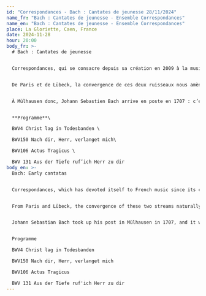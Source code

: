 ```yaml
---
id: "Correspondances - Bach : Cantates de jeunesse 28/11/2024"
name_fr: "Bach : Cantates de jeunesse - Ensemble Correspondances"
name_en: "Bach : Cantates de jeunesse - Ensemble Correspondances"
place: La Gloriette, Caen, France
date: 2024-11-28
hour: 20:00
body_fr: >-
  # Bach : Cantates de jeunesse


  Correspondances, qui se consacre depuis sa création en 2009 à la musique française, est entré en territoire allemand dix ans plus tard par les rives de la mer Baltique. L’ensemble a ainsi joué la musique de maîtres germaniques du Nord du XVIIe siècle, mais aussi de beaucoup de musiciens voyageurs qui naviguaient alors de cour en cour depuis la Hanse jusqu’au Danemark. Dietrich Buxtehude, organiste célèbre de Ste Marie de Lübeck, est le maître incontesté de ces terres en ce temps. 


  De Paris et de Lübeck, la convergence de ces deux ruisseaux nous amène naturellement à la musique du jeune Johann Sebastian Bach. Ce musicien, formé en grande partie par sa curiosité insatiable des créations musicales qui l’ont précédé ou de celles de son temps, avait connaissance dès ses plus jeunes années d’un répertoire considérable. Sa bibliothèque musicale en atteste : la musique française y est en bonne place avec les œuvres de François Couperin ou de Nicolas de Grigny. Il avait rencontré à Lunebourg nombre de musiciens français dont un élève de Lully. Bach aura tout au long de sa vie une affinité particulière avec la musique française. Avec Charpentier ou Rameau il possède d’ailleurs un goût particulier pour les lignes musicales entremêlées, un dosage délicat entre une sensibilité à fleur de peau, une intelligence absolue du texte et une science dépassant de loin ses contemporains. C’est d’ailleurs encore un point commun entre ces trois génies : de leur vivant et même plus tard, ils sont jugés trop savants ! 


  À Mülhausen donc, Johann Sebastien Bach arrive en poste en 1707 : c’est là qu’il compose ses toutes premières cantates (la toute première serait la BWV131). Ce genre marquera durablement sa carrière et son œuvre : il en constitue l’épine dorsale. Dans ces premières œuvres, son propre génie y côtoie avec bonheur l’inspiration de ses maîtres, en premier lieu celle de Buxtehude. Bach n’occupe son poste à Mülhausen que pour quelques mois avant de rejoindre une meilleure position à la cour de Weimar. C’est dans ce court séjour que naissent les quatre cantates splendides qui composent ce programme. 


  **Programme**\

  BWV4 Christ lag in Todesbanden \

  BWV150 Nach dir, Herr, verlanget mich\

  BWV106 Actus Tragicus \

  BWV 131 Aus der Tiefe ruf’ich Herr zu dir
body_en: >-
  Bach: Early cantatas


  Correspondances, which has devoted itself to French music since its creation in 2009, entered German territory ten years later via the shores of the Baltic Sea. The ensemble has performed the music of 17th-century North German masters, as well as that of many of the travelling musicians who sailed from court to court from the Hanseatic League to Denmark. Dietrich Buxtehude, the celebrated organist of St Mary's in Lübeck, was the undisputed master of these lands at the time. 


  From Paris and Lübeck, the convergence of these two streams naturally leads us to the music of the young Johann Sebastian Bach. This musician, shaped largely by his insatiable curiosity about the musical creations that preceded him and those of his time, was familiar with a considerable repertoire from his earliest years. His music library bears witness to this: French music features prominently, with works by François Couperin and Nicolas de Grigny. In Lüneburg, he met a number of French musicians, including a pupil of Lully. Throughout his life, Bach had a special affinity with French music. Along with Charpentier and Rameau, he had a particular taste for intertwined musical lines, a delicate blend of raw sensitivity, absolute understanding of the text and a science that far surpassed his contemporaries. In fact, this is another thing these three geniuses had in common: while they were still alive, they were all considered to be great composers.


  Johann Sebastian Bach took up his post in Mülhausen in 1707, and it was here that he composed his very first cantatas (the very first would be BWV131). This genre was to have a lasting influence on his career and his work, forming the backbone of the whole. In these early works, his own genius happily rubbed shoulders with the inspiration of his masters, first and foremost Buxtehude. Bach only held his post in Mülhausen for a few months before moving on to a better position at the court in Weimar. It was during this short stay that the four splendid cantatas on this programme were written. 


  Programme

  BWV4 Christ lag in Todesbanden 

  BWV150 Nach dir, Herr, verlanget mich

  BWV106 Actus Tragicus 

  BWV 131 Aus der Tiefe ruf'ich Herr zu dir
---
```

